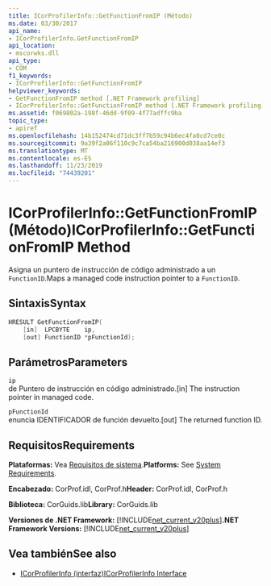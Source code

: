 ```yaml
---
title: ICorProfilerInfo::GetFunctionFromIP (Método)
ms.date: 03/30/2017
api_name:
- ICorProfilerInfo.GetFunctionFromIP
api_location:
- mscorwks.dll
api_type:
- COM
f1_keywords:
- ICorProfilerInfo::GetFunctionFromIP
helpviewer_keywords:
- GetFunctionFromIP method [.NET Framework profiling]
- ICorProfilerInfo::GetFunctionFromIP method [.NET Framework profiling]
ms.assetid: f069802a-198f-46dd-9f09-4f77adffc9ba
topic_type:
- apiref
ms.openlocfilehash: 14b152474cd71dc3ff7b59c94b6ec4fa0cd7ce0c
ms.sourcegitcommit: 9a39f2a06f110c9c7ca54ba216900d038aa14ef3
ms.translationtype: MT
ms.contentlocale: es-ES
ms.lasthandoff: 11/23/2019
ms.locfileid: "74439201"
---
```

# <a name="icorprofilerinfogetfunctionfromip-method"></a><span data-ttu-id="95f52-102">ICorProfilerInfo::GetFunctionFromIP (Método)</span><span class="sxs-lookup"><span data-stu-id="95f52-102">ICorProfilerInfo::GetFunctionFromIP Method</span></span>
<span data-ttu-id="95f52-103">Asigna un puntero de instrucción de código administrado a un `FunctionID`.</span><span class="sxs-lookup"><span data-stu-id="95f52-103">Maps a managed code instruction pointer to a `FunctionID`.</span></span>  
  
## <a name="syntax"></a><span data-ttu-id="95f52-104">Sintaxis</span><span class="sxs-lookup"><span data-stu-id="95f52-104">Syntax</span></span>  
  
```cpp  
HRESULT GetFunctionFromIP(  
    [in]  LPCBYTE    ip,  
    [out] FunctionID *pFunctionId);  
```  
  
## <a name="parameters"></a><span data-ttu-id="95f52-105">Parámetros</span><span class="sxs-lookup"><span data-stu-id="95f52-105">Parameters</span></span>  
 `ip`  
 <span data-ttu-id="95f52-106">de Puntero de instrucción en código administrado.</span><span class="sxs-lookup"><span data-stu-id="95f52-106">[in] The instruction pointer in managed code.</span></span>  
  
 `pFunctionId`  
 <span data-ttu-id="95f52-107">enuncia IDENTIFICADOR de función devuelto.</span><span class="sxs-lookup"><span data-stu-id="95f52-107">[out] The returned function ID.</span></span>  
  
## <a name="requirements"></a><span data-ttu-id="95f52-108">Requisitos</span><span class="sxs-lookup"><span data-stu-id="95f52-108">Requirements</span></span>  
 <span data-ttu-id="95f52-109">**Plataformas:** Vea [Requisitos de sistema](../../../../docs/framework/get-started/system-requirements.md).</span><span class="sxs-lookup"><span data-stu-id="95f52-109">**Platforms:** See [System Requirements](../../../../docs/framework/get-started/system-requirements.md).</span></span>  
  
 <span data-ttu-id="95f52-110">**Encabezado:** CorProf.idl, CorProf.h</span><span class="sxs-lookup"><span data-stu-id="95f52-110">**Header:** CorProf.idl, CorProf.h</span></span>  
  
 <span data-ttu-id="95f52-111">**Biblioteca:** CorGuids.lib</span><span class="sxs-lookup"><span data-stu-id="95f52-111">**Library:** CorGuids.lib</span></span>  
  
 <span data-ttu-id="95f52-112">**Versiones de .NET Framework:** [!INCLUDE[net_current_v20plus](../../../../includes/net-current-v20plus-md.md)]</span><span class="sxs-lookup"><span data-stu-id="95f52-112">**.NET Framework Versions:** [!INCLUDE[net_current_v20plus](../../../../includes/net-current-v20plus-md.md)]</span></span>  
  
## <a name="see-also"></a><span data-ttu-id="95f52-113">Vea también</span><span class="sxs-lookup"><span data-stu-id="95f52-113">See also</span></span>

- [<span data-ttu-id="95f52-114">ICorProfilerInfo (interfaz)</span><span class="sxs-lookup"><span data-stu-id="95f52-114">ICorProfilerInfo Interface</span></span>](../../../../docs/framework/unmanaged-api/profiling/icorprofilerinfo-interface.md)
